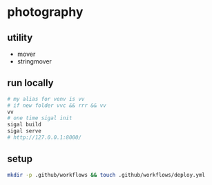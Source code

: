 # photography

## utility

- mover
- stringmover

## run locally

```sh
# my alias for venv is vv
# if new folder vvc && rrr && vv 
vv
# one time sigal init
sigal build
sigal serve
# http://127.0.0.1:8000/
```

## setup

```sh
mkdir -p .github/workflows && touch .github/workflows/deploy.yml
```
